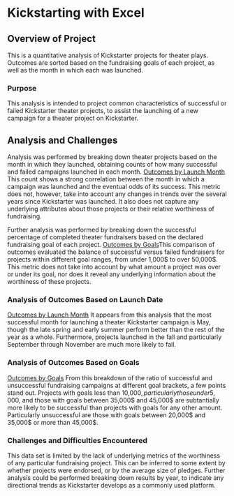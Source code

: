 # Kickstarting with Excel

## Overview of Project
This is a quantitative analysis of Kickstarter projects for theater plays. Outcomes are sorted based on
the fundraising goals of each project, as well as the month in which each was launched.

### Purpose
This analysis is intended to project common characteristics of successful or failed Kickstarter
theater projects, to assist the launching of a new campaign for a theater project on Kickstarter.


## Analysis and Challenges
Analysis was performed by breaking down theater projects based on the month in which they launched, obtaining
counts of how many successful and failed campaigns launched in each month.
[Outcomes by Launch Month](resources/theater_outcomes_vs_launch.png) This count shows a strong correlation
between the month in which a campaign was launched and the eventual  odds of its success. This metric does not, 
however, take into account any changes in trends over the several years since Kickstarter was launched. It also 
does not capture any underlying attributes about those projects or their relative worthiness of fundraising.

Further analysis was performed by breaking down the successful percentage of completed theater fundraisers
based on the declared fundraising goal of each project.
[Outcomes by Goals](resources/outcomes_vs_goals.png)This comparison of outcomes evaluated the balance of
successful versus failed fundraisers for projects within different goal ranges, from under 1,000$ to over 50,000$.
This metric does not take into account by what amount a project was over or under its goal, nor does it reveal
any underlying information about the worthiness of these projects.



### Analysis of Outcomes Based on Launch Date
[Outcomes by Launch Month](resources/theater_outcomes_vs_launch.png)
It appears from this analysis that the most successful month for launching a theater Kickstarter campaign
is May, though the late spring and early summer perform better than the rest of the year as a whole. Furthermore,
projects launched in the fall and particularly September through November are much more likely to fail.

### Analysis of Outcomes Based on Goals
[Outcomes by Goals](resources/outcomes_vs_goals.png)
From this breakdown of the ratio of successful and unsuccessful fundraising campaigns at different goal
brackets, a few points stand out. Projects with goals less than 10,000$, particularly those under 5,000$, and those
with goals between 35,000$ and 45,000$ are subtantially more likely to be successful than projects with goals for
any other amount. Particularly unsuccessful are those with goals between 20,000$ and 35,000$ or more than 45,000$.

### Challenges and Difficulties Encountered
This data set is limited by the lack of underlying metrics of the worthiness of any particular fundraising project.
This can be inferred to some extent by whether projects were endorsed, or by the average size of pledges.
Further analysis could be performed breaking down results by year, to indicate any directional trends as Kickstarter
develops as a commonly used platform.


